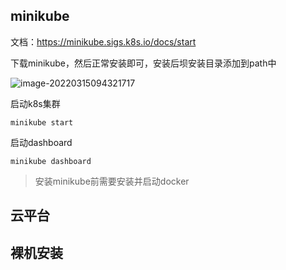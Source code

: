 ## minikube

文档：https://minikube.sigs.k8s.io/docs/start

下载minikube，然后正常安装即可，安装后坝安装目录添加到path中

![image-20220315094321717](C:\Users\Administrator\AppData\Roaming\Typora\typora-user-images\image-20220315094321717.png)

启动k8s集群

```
minikube start
```

启动dashboard

```
minikube dashboard
```

> 安装minikube前需要安装并启动docker



## 云平台 





## 裸机安装

